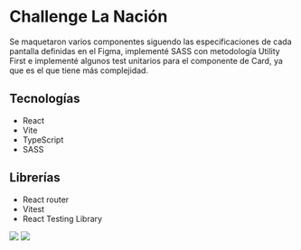 # Challenge La Nación

Se maquetaron varios componentes siguendo las especificaciones de cada pantalla definidas en el Figma, implementé SASS con metodología Utility First e implementé algunos test unitarios para el componente de Card, ya que es el que tiene más complejidad.

## Tecnologías

- React
- Vite
- TypeScript
- SASS

## Librerías

- React router
- Vitest
- React Testing Library


<img src="./_1.PNG"> 
<img src="./_2.PNG"> 